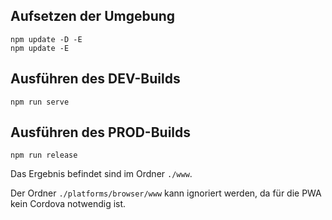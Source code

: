 ##  Aufsetzen der Umgebung

    npm update -D -E
    npm update -E

## Ausführen des DEV-Builds

    npm run serve

## Ausführen des PROD-Builds

    npm run release

Das Ergebnis befindet sind im Ordner `./www`.

Der Ordner `./platforms/browser/www` kann ignoriert werden, da für die PWA kein Cordova notwendig ist.
